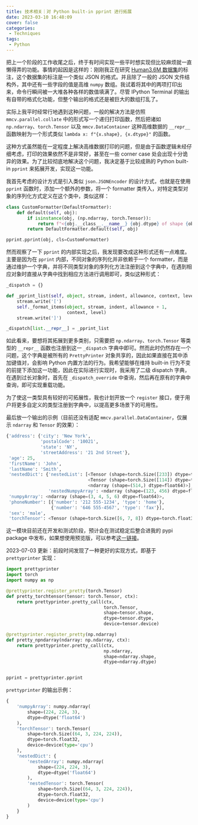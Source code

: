 ```yaml
---
title: 技术相关｜对 Python built-in pprint 进行拓展
date: 2023-03-10 16:48:09
cover: false
categories:
 - Techniques
tags:
 - Python
---
```


把上一个阶段的工作收尾之后，终于有时间实现一些平时想实现但比较麻烦就一直懒得弄的功能。事情的起因是这样的：刚刚我正在研究 [Human3.6M 数据集](http://vision.imar.ro/human3.6m/description.php)的标注，这个数据集的标注是一个类似 JSON 的格式。并且除了一般的 JSON 文件结构外，其中还有一些字段的值是高维 `numpy` 数组。我试着将其中的两项打印出来，命令行瞬间被一大堆各种各样的数值填满了。尽管 IPython Terminal 的输出有自带的格式化功能，但整个输出的格式还是被巨大的数组打乱了。

实际上我平时经常行地遇到这种问题，一般的解决方法是仿照 `mmcv.parallel.collate` 中的形式写一个递归打印函数，然后把诸如 `np.ndarray`、`torch.Tensor` 以及 `mmcv.DataContainer` 这种高维数据的 `__repr__` 函数映射为一个形式类似 `lambda x: f"{x.shape}, {x.dtype}"` 的函数。

这种方式虽然能在一定程度上解决高维数据打印的问题，但是由于函数逻辑未经仔细考虑，打印的效果依然不是非常好，甚至在一些 corner case 处会出现十分诡异的效果。为了比较彻底地解决这个问题，我决定基于比较成熟的 Python built-in `pprint` 来拓展开发，实现这一功能。

我首先考虑的设计方式是引入类似 `json.JSONEncoder` 的设计方式，也就是在使用 `pprint` 函数时，添加一个额外的参数，将一个 formatter 类传入，对特定类型对象的序列化方式定义在这个类中，类似这样：

```python
class CustomFormatter(DefaultFormatter):
    def default(self, obj):
        if isinstance(obj, (np.ndarray, torch.Tensor)):
            return f"<{obj.__class__.__name__} {obj.dtype} of shape {obj.shape}>"
        return DefaultFormatter.default(self, obj)

pprint.pprint(obj, cls=CustomFormatter)
```

然而观察了一下 `pprint` 的内部实现之后，我发现要改成这种形式还有一点难度。主要是因为在 `pprint` 内部，不同对象的序列化并非依赖于一个 formatter，而是通过维护一个字典，并将不同类型对象的序列化方法注册到这个字典中，在遇到相应对象时直接从字典中找到相应方法进行调用即可，类似这种形式：

```python
_dispatch = {}

def _pprint_list(self, object, stream, indent, allowance, context, level):
    stream.write('[')
    self._format_items(object, stream, indent, allowance + 1,
                       context, level)
    stream.write(']')

_dispatch[list.__repr__] = _pprint_list
```

如此看来，要想将其拓展到更多类别，只需要把 `np.ndarray`、`torch.Tensor` 等类型的 `__repr__` 函数也注册到这一 `_dispatch` 字典中即可。然而此时仍然存在一个问题，这个字典是被所有的 `PrettyPrinter` 对象共享的，因此如果直接在其中添加键值对，会影响 Python 内置方法的行为。我希望能够在维持 built-in 行为不变的前提下添加这一功能，因此在实际进行实现时，我采用了二级 dispatch 字典，在遇到过长对象时，首先在 `_dispatch_override` 中查询，然后再在原有的字典中查询，即可实现重载功能。

为了使这一类型具有较好的可拓展性，我也计划开放一个 `register` 接口，便于用户将更多自定义的类型注册到字典中，以提高更多场景下的可用性。

最后放一个输出的示例（目前还没有适配 `mmcv.parallel.DataContainer`，仅展示 `ndarray` 和 `Tensor` 的效果）：

```python
{'address': {'city': 'New York',
             'postalCode': '10021',
             'state': 'NY',
             'streetAddress': '21 2nd Street'},
 'age': 25,
 'firstName': 'John',
 'lastName': 'Smith',
 'nestedDict': {'nestedList': [<Tensor (shape=torch.Size([233]) dtype=torch.float32)>,
                               <Tensor (shape=torch.Size([114]) dtype=torch.float32)>,
                               <ndarray (shape=(514,) dtype=float64)>],
                'nestedNumpyArray': <ndarray (shape=(123, 456) dtype=float64)>},
 'numpyArray': <ndarray (shape=(3, 4, 5, 6) dtype=float64)>,
 'phoneNumber': [{'number': '212 555-1234', 'type': 'home'},
                 {'number': '646 555-4567', 'type': 'fax'}],
 'sex': 'male',
 'torchTensor': <Tensor (shape=torch.Size([6, 7, 8]) dtype=torch.float32)>}
```

这一模块目前还在开发和测试阶段，预计会在测试稳定后整合进我的 pypi package 中发布，如果想使用预览版，可以参考[这一链接](https://github.com/LittleNyima/python-toolkit/blob/master/pytk/misc/pprint.py)。

2023-07-03 更新：前段时间发现了一种更好的实现方式，即基于 `prettyprinter` 实现：

```python
import prettyprinter
import torch
import numpy as np

@prettyprinter.register_pretty(torch.Tensor)
def pretty_torchtensor(tensor: torch.Tensor, ctx):
    return prettyprinter.pretty_call(ctx,
                                     torch.Tensor,
                                     shape=tensor.shape,
                                     dtype=tensor.dtype,
                                     device=tensor.device)

@prettyprinter.register_pretty(np.ndarray)
def pretty_npndarray(ndarray: np.ndarray, ctx):
    return prettyprinter.pretty_call(ctx,
                                     np.ndarray,
                                     shape=ndarray.shape,
                                     dtype=ndarray.dtype)


pprint = prettyprinter.pprint
```

`prettyprinter` 的输出示例：

```python
{
    'numpyArray': numpy.ndarray(
        shape=(224, 224, 3),
        dtype=dtype('float64')
    ),
    'torchTensor': torch.Tensor(
        shape=torch.Size((64, 3, 224, 224)),
        dtype=torch.float32,
        device=device(type='cpu')
    ),
    'nestedDict': {
        'nestedArray': numpy.ndarray(
            shape=(224, 224, 3),
            dtype=dtype('float64')
        ),
        'nestedTensor': torch.Tensor(
            shape=torch.Size((64, 3, 224, 224)),
            dtype=torch.float32,
            device=device(type='cpu')
        )
    }
}
```

